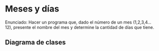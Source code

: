 # Meses y días

Enunciado:
Hacer un programa que, dado el número de un mes (1,2,3,4…12), presente el nombre del mes y determine la cantidad de días que tiene.

## Diagrama de clases


